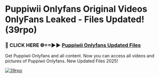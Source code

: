 # Puppiwii Onlyfans Original Videos 0nlyFans Leaked - Files Updated! (39rpo)

<h3>🔴 CLICK HERE 🌐==►► <a href="https://tinyurl.com/4seja8ks" rel="nofollow">Puppiwii Onlyfans Updated Files</a></h3>

Get Puppiwii Onlyfans and all content. Now you can access all videos and pictures of Puppiwii Onlyfans. New Updated Files 2025!

[![39rpo](https://i.imgur.com/EWjZXRe.gif)](https://tinyurl.com/4seja8ks)
